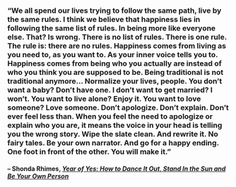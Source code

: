 ### “We all spend our lives trying to follow the same path, live by the same rules. I think we believe that happiness lies in following the same list of rules. In being more like everyone else. That? Is wrong. There is no list of rules. There is one rule. The rule is: there are no rules. Happiness comes from living as you need to, as you want to. As your inner voice tells you to. Happiness comes from being who you actually are instead of who you think you are supposed to be. Being traditional is not traditional anymore... Normalize your lives, people. You don’t want a baby? Don’t have one. I don’t want to get married? I won’t. You want to live alone? Enjoy it. You want to love someone? Love someone. Don’t apologize. Don’t explain. Don’t ever feel less than. When you feel the need to apologize or explain who you are, it means the voice in your head is telling you the wrong story. Wipe the slate clean. And rewrite it. No fairy tales. Be your own narrator. And go for a happy ending. One foot in front of the other. You will make it.”

#### – Shonda Rhimes, _[Year of Yes: How to Dance It Out, Stand In the Sun and Be Your Own Person](https://londonwriterssalon.us4.list-manage.com/track/click?u=8b047263967451488070a8ad0&id=cc13c38db7&e=bc5cbc9b90)_